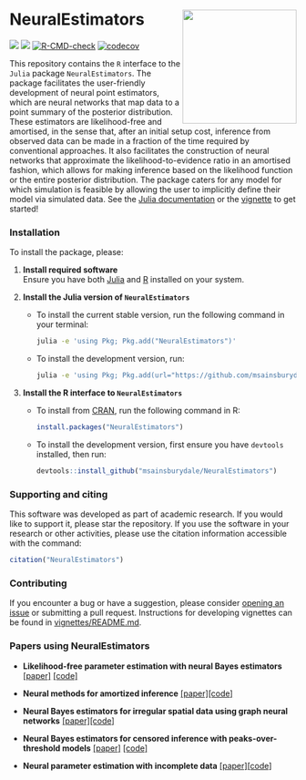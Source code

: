 # NeuralEstimators <img align="right" width="200" src="https://github.com/msainsburydale/NeuralEstimators.jl/blob/main/docs/src/assets/logo.png?raw=true">

[![][CRAN-img]][CRAN-url]
[![][vignette-img]][vignette-url]
[![R-CMD-check](https://github.com/msainsburydale/NeuralEstimators/actions/workflows/R-CMD-check.yaml/badge.svg)](https://github.com/msainsburydale/NeuralEstimators/actions/workflows/R-CMD-check.yaml)
[![codecov](https://codecov.io/gh/msainsburydale/NeuralEstimators/branch/main/graph/badge.svg?token=6cXItEsKs5)](https://app.codecov.io/gh/msainsburydale/NeuralEstimators)

[CRAN-img]: https://img.shields.io/badge/CRAN-blue.svg
[CRAN-url]: https://CRAN.R-project.org/package=NeuralEstimators

[vignette-img]: https://img.shields.io/badge/vignette-blue.svg
[vignette-url]: https://cran.r-project.org/package=NeuralEstimators/vignettes/NeuralEstimators.html

[julia-repo-img]: https://img.shields.io/badge/Julia_repo-purple.svg
[julia-repo-url]: https://github.com/msainsburydale/NeuralEstimators.jl

[julia-docs-img]: https://img.shields.io/badge/Julia_docs-purple.svg
[julia-docs-url]: https://msainsburydale.github.io/NeuralEstimators.jl/dev/

This repository contains the `R` interface to the `Julia` package `NeuralEstimators`. The package facilitates the user-friendly development of neural point estimators, which are neural networks that map data to a point summary of the posterior distribution. These estimators are likelihood-free and amortised, in the sense that, after an initial setup cost, inference from observed data can be made in a fraction of the time required by conventional approaches. It also facilitates the construction of neural networks that approximate the likelihood-to-evidence ratio in an amortised fashion, which allows for making inference based on the likelihood function or the entire posterior distribution. The package caters for any model for which simulation is feasible by allowing the user to implicitly define their model via simulated data. See the [Julia documentation](https://msainsburydale.github.io/NeuralEstimators.jl/dev/) or the [vignette](https://cran.r-project.org/package=NeuralEstimators/vignettes/NeuralEstimators.html) to get started!

### Installation

To install the package, please:

1. **Install required software**  
   Ensure you have both [Julia](https://julialang.org/downloads/) and [R](https://www.r-project.org/) installed on your system.

2. **Install the Julia version of `NeuralEstimators`**  
   - To install the current stable version, run the following command in your terminal:  
     ```bash
     julia -e 'using Pkg; Pkg.add("NeuralEstimators")'
     ```  
   - To install the development version, run:  
     ```bash
     julia -e 'using Pkg; Pkg.add(url="https://github.com/msainsburydale/NeuralEstimators.jl")'
     ```

3. **Install the R interface to `NeuralEstimators`**  
   - To install from [CRAN](https://CRAN.R-project.org/package=NeuralEstimators), run the following command in R:  
     ```R
     install.packages("NeuralEstimators")
     ```  
   - To install the development version, first ensure you have `devtools` installed, then run:  
     ```R
     devtools::install_github("msainsburydale/NeuralEstimators")
     ```

 	

### Supporting and citing

This software was developed as part of academic research. If you would like to support it, please star the repository. If you use the software in your research or other activities, please use the citation information accessible with the command:

```R
citation("NeuralEstimators")
```

### Contributing

If you encounter a bug or have a suggestion, please consider [opening an issue](https://github.com/msainsburydale/NeuralEstimators/issues) or submitting a pull request. Instructions for developing vignettes can be found in [vignettes/README.md](https://github.com/msainsburydale/NeuralEstimators/blob/main/vignettes/README.md). 

### Papers using NeuralEstimators

- **Likelihood-free parameter estimation with neural Bayes estimators** [[paper]](https://doi.org/10.1080/00031305.2023.2249522) [[code]](https://github.com/msainsburydale/NeuralBayesEstimators)

- **Neural methods for amortized inference** [[paper]](https://doi.org/10.1146/annurev-statistics-112723-034123)[[code]](https://github.com/andrewzm/Amortised_Neural_Inference_Review)

- **Neural Bayes estimators for irregular spatial data using graph neural networks** [[paper]](https://doi.org/10.1080/10618600.2024.2433671)[[code]](https://github.com/msainsburydale/NeuralEstimatorsGNN)

- **Neural Bayes estimators for censored inference with peaks-over-threshold models** [[paper]](https://jmlr.org/papers/v25/23-1134.html) [[code]](https://github.com/Jbrich95/CensoredNeuralEstimators)

- **Neural parameter estimation with incomplete data** [[paper]](https://arxiv.org/abs/2501.04330)[[code]](https://github.com/msainsburydale/NeuralIncompleteData)



